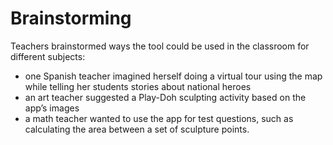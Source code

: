 # Brainstorming

Teachers brainstormed ways the tool could be used in the classroom for different subjects:

- one Spanish teacher imagined herself doing a virtual tour using the map while telling her students stories about national heroes
- an art teacher suggested a Play-Doh sculpting activity based on the app’s images
-  a math teacher wanted to use the app for test questions, such as calculating the area between a set of sculpture points.